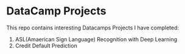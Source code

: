 # DataCamp Projects

This repo contains interesting Datacamps Projects I have completed:  

1.  ASL(Amaerican Sign Language) Recognition with Deep Learning
2.  Credit Default Prediction

